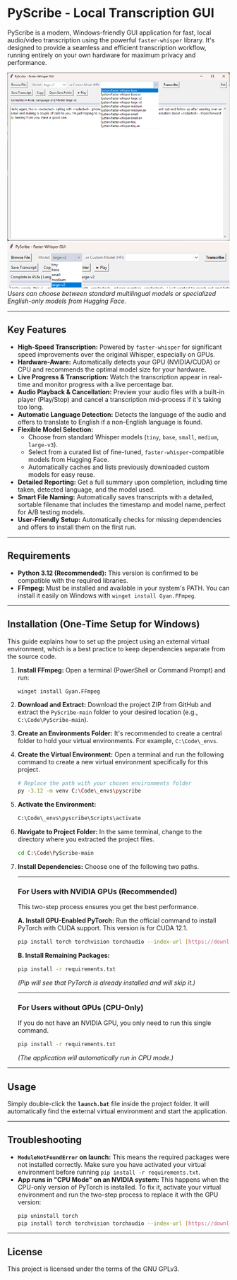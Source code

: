 # PyScribe - Local Transcription GUI

PyScribe is a modern, Windows-friendly GUI application for fast, local audio/video transcription using the powerful `faster-whisper` library. It's designed to provide a seamless and efficient transcription workflow, running entirely on your own hardware for maximum privacy and performance.

![PyScribe Main Interface](./images/2025-08-11_09-36-47.png)
![Standard Model Selection](./images/2025-08-11_09-37-06.png)
*Users can choose between standard multilingual models or specialized English-only models from Hugging Face.*

---

## Key Features

- **High-Speed Transcription:** Powered by `faster-whisper` for significant speed improvements over the original Whisper, especially on GPUs.
- **Hardware-Aware:** Automatically detects your GPU (NVIDIA/CUDA) or CPU and recommends the optimal model size for your hardware.
- **Live Progress & Transcription:** Watch the transcription appear in real-time and monitor progress with a live percentage bar.
- **Audio Playback & Cancellation:** Preview your audio files with a built-in player (Play/Stop) and cancel a transcription mid-process if it's taking too long.
- **Automatic Language Detection:** Detects the language of the audio and offers to translate to English if a non-English language is found.
- **Flexible Model Selection:**
    - Choose from standard Whisper models (`tiny`, `base`, `small`, `medium`, `large-v3`).
    - Select from a curated list of fine-tuned, `faster-whisper`-compatible models from Hugging Face.
    - Automatically caches and lists previously downloaded custom models for easy reuse.
- **Detailed Reporting:** Get a full summary upon completion, including time taken, detected language, and the model used.
- **Smart File Naming:** Automatically saves transcripts with a detailed, sortable filename that includes the timestamp and model name, perfect for A/B testing models.
- **User-Friendly Setup:** Automatically checks for missing dependencies and offers to install them on the first run.

---

## Requirements

- **Python 3.12 (Recommended):** This version is confirmed to be compatible with the required libraries.
- **FFmpeg:** Must be installed and available in your system's PATH. You can install it easily on Windows with `winget install Gyan.FFmpeg`.

---

## Installation (One-Time Setup for Windows)

This guide explains how to set up the project using an external virtual environment, which is a best practice to keep dependencies separate from the source code.

1.  **Install FFmpeg:** Open a terminal (PowerShell or Command Prompt) and run:
    ```bash
    winget install Gyan.FFmpeg
    ```

2.  **Download and Extract:** Download the project ZIP from GitHub and extract the `PyScribe-main` folder to your desired location (e.g., `C:\Code\PyScribe-main`).

3.  **Create an Environments Folder:** It's recommended to create a central folder to hold your virtual environments. For example, `C:\Code\_envs`.

4.  **Create the Virtual Environment:** Open a terminal and run the following command to create a new virtual environment specifically for this project.
    ```bash
    # Replace the path with your chosen environments folder
    py -3.12 -m venv C:\Code\_envs\pyscribe
    ```

5.  **Activate the Environment:**
    ```bash
    C:\Code\_envs\pyscribe\Scripts\activate
    ```

6.  **Navigate to Project Folder:** In the same terminal, change to the directory where you extracted the project files.
    ```bash
    cd C:\Code\PyScribe-main
    ```

7.  **Install Dependencies:** Choose one of the following two paths.

    ---
    ### For Users with NVIDIA GPUs (Recommended)

    This two-step process ensures you get the best performance.

    **A. Install GPU-Enabled PyTorch:** Run the official command to install PyTorch with CUDA support. This version is for CUDA 12.1.
    ```bash
    pip install torch torchvision torchaudio --index-url [https://download.pytorch.org/whl/cu121](https://download.pytorch.org/whl/cu121)
    ```

    **B. Install Remaining Packages:**
    ```bash
    pip install -r requirements.txt
    ```
    *(Pip will see that PyTorch is already installed and will skip it.)*

    ---
    ### For Users without GPUs (CPU-Only)

    If you do not have an NVIDIA GPU, you only need to run this single command.
    ```bash
    pip install -r requirements.txt
    ```
    *(The application will automatically run in CPU mode.)*

---

## Usage

Simply double-click the **`launch.bat`** file inside the project folder. It will automatically find the external virtual environment and start the application.

---

## Troubleshooting

-   **`ModuleNotFoundError` on launch:** This means the required packages were not installed correctly. Make sure you have activated your virtual environment before running `pip install -r requirements.txt`.
-   **App runs in "CPU Mode" on an NVIDIA system:** This happens when the CPU-only version of PyTorch is installed. To fix it, activate your virtual environment and run the two-step process to replace it with the GPU version:
    ```bash
    pip uninstall torch
    pip install torch torchvision torchaudio --index-url [https://download.pytorch.org/whl/cu121](https://download.pytorch.org/whl/cu121)
    ```

---

## License

This project is licensed under the terms of the GNU GPLv3.
